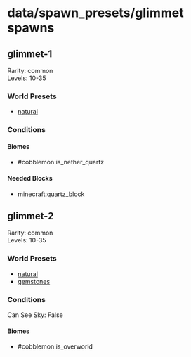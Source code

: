 # data/spawn_presets/glimmet spawns  
  
## glimmet-1  
Rarity: common  
Levels: 10-35  
  
### World Presets  
* [natural](data/spawn_data/natural.md)  
  
### Conditions  
  
#### Biomes  
  * #cobblemon:is_nether_quartz
  
  
#### Needed Blocks  
  * minecraft:quartz_block
  
  
## glimmet-2  
Rarity: common  
Levels: 10-35  
  
### World Presets  
* [natural](data/spawn_data/natural.md)  
* [gemstones](data/spawn_data/gemstones.md)  
  
### Conditions  
Can See Sky: False  
  
#### Biomes  
  * #cobblemon:is_overworld
  
